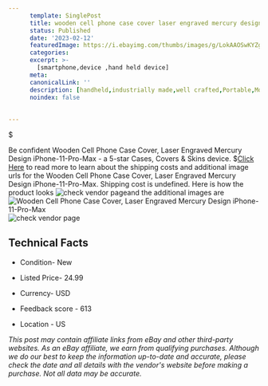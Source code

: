```yaml
---
      template: SinglePost
      title: wooden cell phone case cover laser engraved mercury design iphone 11 pro max
      status: Published
      date: '2023-02-12'
      featuredImage: https://i.ebayimg.com/thumbs/images/g/LokAAOSwKYZgksjJ/s-l225.jpg
      categories: 
      excerpt: >-
        [smartphone,device ,hand held device]
      meta:
      canonicalLink: ''
      description: [handheld,industrially made,well crafted,Portable,Mobile,Compact,Convenient,Lightweight,Maneuverable,Man-portable,Miniature,Carriable,Hand-held,Light,Holdable,Transportable,Mobile device,Pocket-sized,On-the-go,Wireless,Cordless,Compact size,Convenient size, smartphone,device ,hand held device]
      noindex: false
      
        
---
```

$

Be confident Wooden Cell Phone Case Cover, Laser Engraved Mercury Design iPhone-11-Pro-Max - a 5-star Cases, Covers & Skins device.
$[Click Here](https://www.ebay.com/itm/274786438412?hash=item3ffa8c4d0c%3Ag%3ALokAAOSwKYZgksjJ&mkevt=1&mkcid=1&mkrid=711-53200-19255-0&campid=%253CePNCampaignId%253E&customid=%253CreferenceId%253E&toolid=10049) to read more to learn about the shipping costs and additional image urls for the Wooden Cell Phone Case Cover, Laser Engraved Mercury Design iPhone-11-Pro-Max. Shipping cost is undefined. Here is how the product looks ![check vendor page](https://i.ebayimg.com/thumbs/images/g/LokAAOSwKYZgksjJ/s-l225.jpg)and the additional images are![Wooden Cell Phone Case Cover, Laser Engraved Mercury Design iPhone-11-Pro-Max](https://i.ebayimg.com/images/g/LokAAOSwKYZgksjJ/s-l1600.jpg)![check vendor page](https://origin-galleryplus.ebayimg.com/ws/web/274786438412_2_0_1/225x225.jpg,https://origin-galleryplus.ebayimg.com/ws/web/274786438412_3_0_1/225x225.jpg,https://origin-galleryplus.ebayimg.com/ws/web/274786438412_4_0_1/225x225.jpg,https://origin-galleryplus.ebayimg.com/ws/web/274786438412_5_0_1/225x225.jpg,https://origin-galleryplus.ebayimg.com/ws/web/274786438412_6_0_1/225x225.jpg,https://origin-galleryplus.ebayimg.com/ws/web/274786438412_7_0_1/225x225.jpg)



 ## Technical Facts 



     
      

 - Condition- New 


      

 - Listed Price- 24.99 


      

 - Currency- USD 


      

 - Feedback score - 613 


      

 - Location - US 


      
      

 *_This post may contain affiliate links from eBay and other third-party websites. As an eBay affiliate, we earn from qualifying purchases. Although we do our best to keep the information up-to-date and accurate, please check the date and all details with the vendor's website before making a purchase. Not all data may be accurate._*






